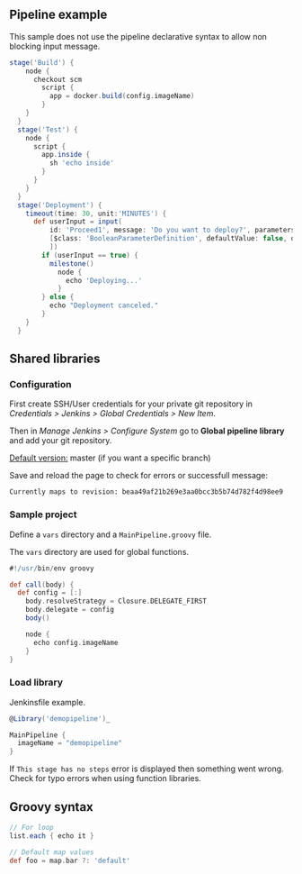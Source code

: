 ## Pipeline example

This sample does not use the pipeline declarative syntax to allow non blocking input message.

```groovy
stage('Build') {
    node {
      checkout scm
        script {
          app = docker.build(config.imageName)
        }
    }
  }
  stage('Test') {
    node {
      script {
        app.inside {
          sh 'echo inside'
        }
      }
    }
  }
  stage('Deployment') {
    timeout(time: 30, unit:'MINUTES') {
      def userInput = input(
          id: 'Proceed1', message: 'Do you want to deploy?', parameters: [
          [$class: 'BooleanParameterDefinition', defaultValue: false, description: '', name: 'Please confirm you agree with deployment']
          ])
        if (userInput == true) {
          milestone()
            node {
              echo 'Deploying...'
            }
        } else {
          echo "Deployment canceled."
        }
    }
  }
```

## Shared libraries

### Configuration

First create SSH/User credentials for your private git repository in *Credentials > Jenkins > Global Credentials > New Item*.

Then in *Manage Jenkins > Configure System* go to **Global pipeline library** and add your git repository.

<u>Default version:</u> master (if you want a specific branch)

Save and reload the page to check for errors or successfull message:

```
Currently maps to revision: beaa49af21b269e3aa0bcc3b5b74d782f4d98ee9
```


### Sample project

Define a `vars` directory and a `MainPipeline.groovy` file.

The `vars` directory are used for global functions.

```groovy
#!/usr/bin/env groovy

def call(body) {
  def config = [:]
    body.resolveStrategy = Closure.DELEGATE_FIRST
    body.delegate = config
    body()

    node {
      echo config.imageName
    }
}
```

### Load library

Jenkinsfile example.

```groovy
@Library('demopipeline')_

MainPipeline {
  imageName = "demopipeline"
}
```

If `This stage has no steps` error is displayed then something went wrong. Check for typo errors when using function libraries.

## Groovy syntax

```groovy
// For loop
list.each { echo it }

// Default map values
def foo = map.bar ?: 'default'
```


